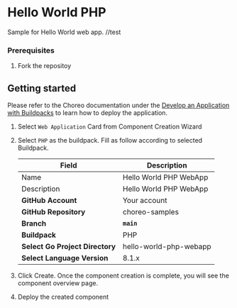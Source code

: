 # Hello World PHP

Sample for Hello World web app.
//test

### Prerequisites
1. Fork the repositoy

## Getting started

Please refer to the Choreo documentation under the [Develop an Application with Buildpacks](https://wso2.com/choreo/develop-components/deploy-an-application-with-buildpacks) to learn how to deploy the application.

1. Select `Web Application` Card from Component Creation Wizard
2. Select `PHP` as the buildpack. Fill as follow according to selected Buildpack.

    | **Field**             | **Description**                               |
    |-----------------------|-----------------------------------------------|
    |Name           | Hello World PHP WebApp              |
    |Description    | Hello World PHP WebApp       |
    | **GitHub Account**    | Your account                                  |
    | **GitHub Repository** | choreo-samples |
    | **Branch**            | **`main`**                               |
    | **Buildpack**      | PHP|
    | **Select Go Project Directory**       | hello-world-php-webapp |
    | **Select Language Version**              | 8.1.x |

3. Click Create. Once the component creation is complete, you will see the component overview page.
4. Deploy the created component
